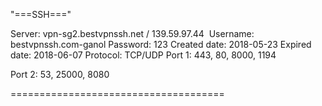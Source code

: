 "===SSH==="

Server: vpn-sg2.bestvpnssh.net / 139.59.97.44&nbsp;
Username: bestvpnssh.com-ganol
Password: 123
Created date: 2018-05-23
Expired date: 2018-06-07
Protocol: TCP/UDP
Port 1: 443, 80, 8000, 1194

Port 2: 53, 25000, 8080

=====================================
